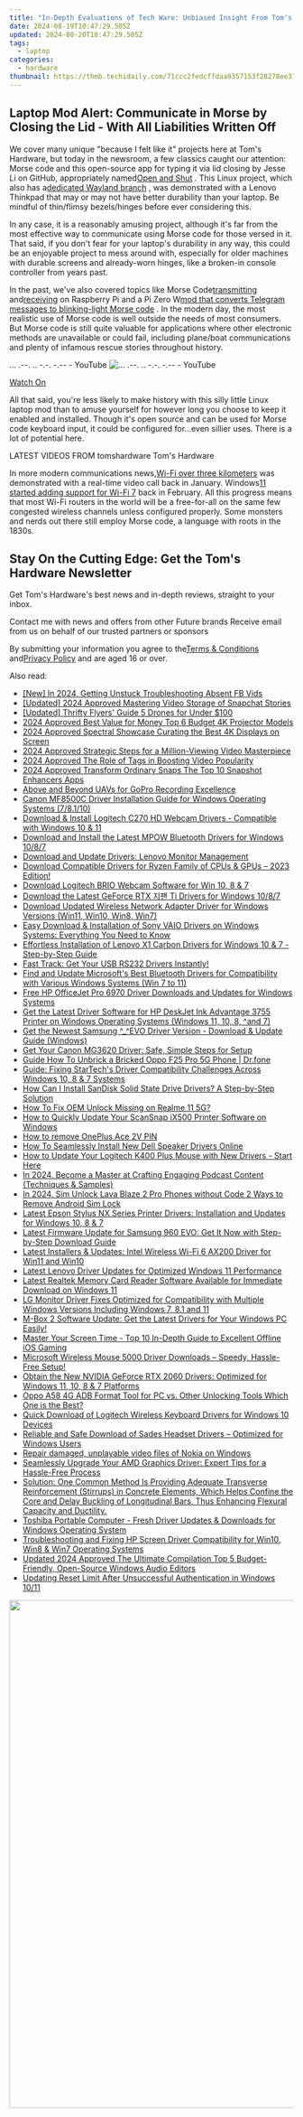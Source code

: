 ```yaml
---
title: "In-Depth Evaluations of Tech Ware: Unbiased Insight From Tom's Engineering Experience"
date: 2024-08-19T10:47:29.505Z
updated: 2024-08-20T10:47:29.505Z
tags:
  - laptop
categories:
  - hardware
thumbnail: https://thmb.techidaily.com/71ccc2fedcffdaa9357153f28278ee3778285e29e6f3d8460fc68588e03103f5.jpg
---
```


## Laptop Mod Alert: Communicate in Morse by Closing the Lid - With All Liabilities Written Off

We cover many unique "because I felt like it" projects here at Tom's Hardware, but today in the newsroom, a few classics caught our attention: Morse code and this open-source app for typing it via lid closing by Jesse Li on GitHub, appropriately named[Open and Shut](https://github.com/veggiedefender/open-and-shut) . This Linux project, which also has a[dedicated Wayland branch](https://github.com/veggiedefender/open-and-shut/tree/wayland) , was demonstrated with a Lenovo Thinkpad that may or may not have better durability than your laptop. Be mindful of thin/flimsy bezels/hinges before ever considering this.

 In any case, it is a reasonably amusing project, although it's far from the most effective way to communicate using Morse code for those versed in it. That said, if you don't fear for your laptop's durability in any way, this could be an enjoyable project to mess around with, especially for older machines with durable screens and already-worn hinges, like a broken-in console controller from years past.

 In the past, we've also covered topics like Morse Code[transmitting](https://tools.techidaily.com) and[receiving](https://tools.techidaily.com) on Raspberry Pi and a Pi Zero W[mod that converts Telegram messages to blinking-light Morse code](https://tools.techidaily.com) . In the modern day, the most realistic use of Morse code is well outside the needs of most consumers. But Morse code is still quite valuable for applications where other electronic methods are unavailable or could fail, including plane/boat communications and plenty of infamous rescue stories throughout history.

... .--. .. -.-. -.-- - YouTube ![... .--. .. -.-. -.-- - YouTube](https://img.youtube.com/vi/UAQ60P61vYw/maxresdefault.jpg)

[Watch On](https://youtu.be/UAQ60P61vYw)

 All that said, you're less likely to make history with this silly little Linux laptop mod than to amuse yourself for however long you choose to keep it enabled and installed. Though it's open source and can be used for Morse code keyboard input, it could be configured for...even sillier uses. There is a lot of potential here.

 LATEST VIDEOS FROM tomshardware Tom's Hardware

 In more modern communications news,[Wi-Fi over three kilometers](https://tools.techidaily.com) was demonstrated with a real-time video call back in January. Windows[11 started adding support for Wi-Fi 7](https://tools.techidaily.com) back in February. All this progress means that most Wi-Fi routers in the world will be a free-for-all on the same few congested wireless channels unless configured properly. Some monsters and nerds out there still employ Morse code, a language with roots in the 1830s.

## Stay On the Cutting Edge: Get the Tom's Hardware Newsletter

 Get Tom's Hardware's best news and in-depth reviews, straight to your inbox.

 Contact me with news and offers from other Future brands  Receive email from us on behalf of our trusted partners or sponsors

 By submitting your information you agree to the[Terms & Conditions](https://futureplc.com/terms-conditions/) and[Privacy Policy](https://futureplc.com/privacy-policy/) and are aged 16 or over.

<ins class="adsbygoogle"
     style="display:block"
     data-ad-format="autorelaxed"
     data-ad-client="ca-pub-7571918770474297"
     data-ad-slot="1223367746"></ins>



<ins class="adsbygoogle"
     style="display:block"
     data-ad-client="ca-pub-7571918770474297"
     data-ad-slot="8358498916"
     data-ad-format="auto"
     data-full-width-responsive="true"></ins>

<span class="atpl-alsoreadstyle">Also read:</span>
<div><ul>
<li><a href="https://facebook-clips.techidaily.com/new-in-2024-getting-unstuck-troubleshooting-absent-fb-vids/"><u>[New] In 2024, Getting Unstuck  Troubleshooting Absent FB Vids</u></a></li>
<li><a href="https://snapchat-videos.techidaily.com/updated-2024-approved-mastering-video-storage-of-snapchat-stories/"><u>[Updated] 2024 Approved  Mastering Video Storage of Snapchat Stories</u></a></li>
<li><a href="https://fox-helps.techidaily.com/updated-thrifty-flyers-guide-5-drones-for-under-100/"><u>[Updated] Thrifty Flyers' Guide  5 Drones for Under $100</u></a></li>
<li><a href="https://extra-lessons.techidaily.com/2024-approved-best-value-for-money-top-6-budget-4k-projector-models/"><u>2024 Approved  Best Value for Money  Top 6 Budget 4K Projector Models</u></a></li>
<li><a href="https://article-posts.techidaily.com/2024-approved-spectral-showcase-curating-the-best-4k-displays-on-screen/"><u>2024 Approved  Spectral Showcase  Curating the Best 4K Displays on Screen</u></a></li>
<li><a href="https://some-tips.techidaily.com/2024-approved-strategic-steps-for-a-million-viewing-video-masterpiece/"><u>2024 Approved  Strategic Steps for a Million-Viewing Video Masterpiece</u></a></li>
<li><a href="https://youtube-blog.techidaily.com/approved-the-role-of-tags-in-boosting-video-popularity/"><u>2024 Approved  The Role of Tags in Boosting Video Popularity</u></a></li>
<li><a href="https://some-guidance.techidaily.com/2024-approved-transform-ordinary-snaps-the-top-10-snapshot-enhancers-apps/"><u>2024 Approved  Transform Ordinary Snaps  The Top 10 Snapshot Enhancers Apps</u></a></li>
<li><a href="https://fox-glue.techidaily.com/above-and-beyond-uavs-for-gopro-recording-excellence/"><u>Above and Beyond UAVs for GoPro Recording Excellence</u></a></li>
<li><a href="https://hardware-help.techidaily.com/canon-mf8500c-driver-installation-guide-for-windows-operating-systems-78110/"><u>Canon MF8500C Driver Installation Guide for Windows Operating Systems (7/8.1/10)</u></a></li>
<li><a href="https://hardware-help.techidaily.com/download-and-install-logitech-c270-hd-webcam-drivers-compatible-with-windows-10-and-11/"><u>Download & Install Logitech C270 HD Webcam Drivers - Compatible with Windows 10 & 11</u></a></li>
<li><a href="https://hardware-help.techidaily.com/download-and-install-the-latest-mpow-bluetooth-drivers-for-windows-1087/"><u>Download and Install the Latest MPOW Bluetooth Drivers for Windows 10/8/7</u></a></li>
<li><a href="https://hardware-help.techidaily.com/download-and-update-drivers-lenovo-monitor-management/"><u>Download and Update Drivers: Lenovo Monitor Management</u></a></li>
<li><a href="https://hardware-help.techidaily.com/1722968946351-download-compatible-drivers-for-ryzen-family-of-cpus-and-gpus-2023-edition/"><u>Download Compatible Drivers for Ryzen Family of CPUs & GPUs – 2023 Edition!</u></a></li>
<li><a href="https://hardware-help.techidaily.com/download-logitech-brio-webcam-software-for-win-10-8-and-7/"><u>Download Logitech BRIO Webcam Software for Win 10, 8 & 7</u></a></li>
<li><a href="https://hardware-help.techidaily.com/download-the-latest-geforce-rtx-ti-drivers-for-windows-1087/"><u>Download the Latest GeForce RTX 지팬 Ti Drivers for Windows 10/8/7</u></a></li>
<li><a href="https://hardware-help.techidaily.com/download-updated-wireless-network-adapter-driver-for-windows-versions-win11-win10-win8-win7/"><u>Download Updated Wireless Network Adapter Driver for Windows Versions (Win11, Win10, Win8, Win7)</u></a></li>
<li><a href="https://hardware-help.techidaily.com/easy-download-and-installation-of-sony-vaio-drivers-on-windows-systems-everything-you-need-to-know/"><u>Easy Download & Installation of Sony VAIO Drivers on Windows Systems: Everything You Need to Know</u></a></li>
<li><a href="https://hardware-help.techidaily.com/effortless-installation-of-lenovo-x1-carbon-drivers-for-windows-10-and-7-step-by-step-guide/"><u>Effortless Installation of Lenovo X1 Carbon Drivers for Windows 10 & 7 - Step-by-Step Guide</u></a></li>
<li><a href="https://hardware-help.techidaily.com/fast-track-get-your-usb-rs232-drivers-instantly/"><u>Fast Track: Get Your USB RS232 Drivers Instantly!</u></a></li>
<li><a href="https://hardware-help.techidaily.com/find-and-update-microsofts-best-bluetooth-drivers-for-compatibility-with-various-windows-systems-win-7-to-11/"><u>Find and Update Microsoft's Best Bluetooth Drivers for Compatibility with Various Windows Systems (Win 7 to 11)</u></a></li>
<li><a href="https://hardware-help.techidaily.com/free-hp-officejet-pro-6970-driver-downloads-and-updates-for-windows-systems/"><u>Free HP OfficeJet Pro 6970 Driver Downloads and Updates for Windows Systems</u></a></li>
<li><a href="https://hardware-help.techidaily.com/get-the-latest-driver-software-for-hp-deskjet-ink-advantage-3755-printer-on-windows-operating-systems-windows-11-10-8-and-7/"><u>Get the Latest Driver Software for HP DeskJet Ink Advantage 3755 Printer on Windows Operating Systems (Windows 11, 10, 8, ^and 7)</u></a></li>
<li><a href="https://hardware-help.techidaily.com/get-the-newest-samsung-evo-driver-version-download-and-update-guide-windows/"><u>Get the Newest Samsung ^_^EVO Driver Version - Download & Update Guide (Windows)</u></a></li>
<li><a href="https://hardware-help.techidaily.com/get-your-canon-mg3620-driver-safe-simple-steps-for-setup/"><u>Get Your Canon MG3620 Driver: Safe, Simple Steps for Setup</u></a></li>
<li><a href="https://change-location.techidaily.com/guide-how-to-unbrick-a-bricked-oppo-f25-pro-5g-phone-drfone-by-drfone-fix-android-problems-fix-android-problems/"><u>Guide How To Unbrick a Bricked Oppo F25 Pro 5G Phone | Dr.fone</u></a></li>
<li><a href="https://hardware-help.techidaily.com/guide-fixing-startechs-driver-compatibility-challenges-across-windows-10-8-and-7-systems/"><u>Guide: Fixing StarTech's Driver Compatibility Challenges Across Windows 10, 8 & 7 Systems</u></a></li>
<li><a href="https://hardware-help.techidaily.com/1722954696859-how-can-i-install-sandisk-solid-state-drive-drivers-a-step-by-step-solution/"><u>How Can I Install SanDisk Solid State Drive Drivers? A Step-by-Step Solution</u></a></li>
<li><a href="https://easy-unlock-android.techidaily.com/how-to-fix-oem-unlock-missing-on-realme-11-5g-by-drfone-android/"><u>How To Fix OEM Unlock Missing on Realme 11 5G?</u></a></li>
<li><a href="https://hardware-help.techidaily.com/how-to-quickly-update-your-scansnap-ix500-printer-software-on-windows/"><u>How to Quickly Update Your ScanSnap iX500 Printer Software on Windows</u></a></li>
<li><a href="https://blog-min.techidaily.com/how-to-remove-oneplus-ace-2v-pin-by-drfone-android-unlock-android-unlock/"><u>How to remove OnePlus Ace 2V PIN</u></a></li>
<li><a href="https://hardware-help.techidaily.com/how-to-seamlessly-install-new-dell-speaker-drivers-online/"><u>How To Seamlessly Install New Dell Speaker Drivers Online</u></a></li>
<li><a href="https://hardware-help.techidaily.com/1722959701326-how-to-update-your-logitech-k400-plus-mouse-with-new-drivers-start-here/"><u>How to Update Your Logitech K400 Plus Mouse with New Drivers - Start Here</u></a></li>
<li><a href="https://extra-tips.techidaily.com/in-2024-become-a-master-at-crafting-engaging-podcast-content-techniques-and-samples/"><u>In 2024, Become a Master at Crafting Engaging Podcast Content (Techniques & Samples)</u></a></li>
<li><a href="https://sim-unlock.techidaily.com/in-2024-sim-unlock-lava-blaze-2-pro-phones-without-code-2-ways-to-remove-android-sim-lock-by-drfone-android/"><u>In 2024, Sim Unlock Lava Blaze 2 Pro Phones without Code 2 Ways to Remove Android Sim Lock</u></a></li>
<li><a href="https://hardware-help.techidaily.com/latest-epson-stylus-nx-series-printer-drivers-installation-and-updates-for-windows-10-8-and-7/"><u>Latest Epson Stylus NX Series Printer Drivers: Installation and Updates for Windows 10, 8 & 7</u></a></li>
<li><a href="https://hardware-help.techidaily.com/latest-firmware-update-for-samsung-960-evo-get-it-now-with-step-by-step-download-guide/"><u>Latest Firmware Update for Samsung 960 EVO: Get It Now with Step-by-Step Download Guide</u></a></li>
<li><a href="https://hardware-help.techidaily.com/latest-installers-and-updates-intel-wireless-wi-fi-6-ax200-driver-for-win11-and-win10/"><u>Latest Installers & Updates: Intel Wireless Wi-Fi 6 AX200 Driver for Win11 and Win10</u></a></li>
<li><a href="https://hardware-help.techidaily.com/latest-lenovo-driver-updates-for-optimized-windows-11-performance/"><u>Latest Lenovo Driver Updates for Optimized Windows 11 Performance</u></a></li>
<li><a href="https://hardware-help.techidaily.com/latest-realtek-memory-card-reader-software-available-for-immediate-download-on-windows-11/"><u>Latest Realtek Memory Card Reader Software Available for Immediate Download on Windows 11</u></a></li>
<li><a href="https://hardware-help.techidaily.com/lg-monitor-driver-fixes-optimized-for-compatibility-with-multiple-windows-versions-including-windows-7-81-and-11/"><u>LG Monitor Driver Fixes Optimized for Compatibility with Multiple Windows Versions Including Windows 7, 8.1 and 11</u></a></li>
<li><a href="https://hardware-help.techidaily.com/m-box-2-software-update-get-the-latest-drivers-for-your-windows-pc-easily/"><u>M-Box 2 Software Update: Get the Latest Drivers for Your Windows PC Easily!</u></a></li>
<li><a href="https://remote-screen-capture.techidaily.com/master-your-screen-time-top-10-in-depth-guide-to-excellent-offline-ios-gaming/"><u>Master Your Screen Time - Top 10 In-Depth Guide to Excellent Offline iOS Gaming</u></a></li>
<li><a href="https://hardware-help.techidaily.com/microsoft-wireless-mouse-5000-driver-downloads-speedy-hassle-free-setup/"><u>Microsoft Wireless Mouse 5000 Driver Downloads – Speedy, Hassle-Free Setup!</u></a></li>
<li><a href="https://hardware-help.techidaily.com/obtain-the-new-nvidia-geforce-rtx-2060-drivers-optimized-for-windows-11-10-8-and-7-platforms/"><u>Obtain the New NVIDIA GeForce RTX 2060 Drivers: Optimized for Windows 11, 10, 8 & 7 Platforms</u></a></li>
<li><a href="https://android-frp.techidaily.com/oppo-a58-4g-adb-format-tool-for-pc-vs-other-unlocking-tools-which-one-is-the-best-by-drfone-android/"><u>Oppo A58 4G ADB Format Tool for PC vs. Other Unlocking Tools Which One is the Best?</u></a></li>
<li><a href="https://hardware-help.techidaily.com/quick-download-of-logitech-wireless-keyboard-drivers-for-windows-10-devices/"><u>Quick Download of Logitech Wireless Keyboard Drivers for Windows 10 Devices</u></a></li>
<li><a href="https://hardware-help.techidaily.com/reliable-and-safe-download-of-sades-headset-drivers-optimized-for-windows-users/"><u>Reliable and Safe Download of Sades Headset Drivers – Optimized for Windows Users</u></a></li>
<li><a href="https://techidaily.com/repair-damaged-unplayable-video-files-of-nokia-on-windows-by-stellar-video-repair-mobile-video-repair/"><u>Repair damaged, unplayable video files of Nokia on Windows</u></a></li>
<li><a href="https://hardware-help.techidaily.com/seamlessly-upgrade-your-amd-graphics-driver-expert-tips-for-a-hassle-free-process/"><u>Seamlessly Upgrade Your AMD Graphics Driver: Expert Tips for a Hassle-Free Process</u></a></li>
<li><a href="https://hardware-help.techidaily.com/solution-one-common-method-is-providing-adequate-transverse-reinforcement-stirrups-in-concrete-elements-which-helps-confine-the-core-and-delay-buckling-of-l137/"><u>Solution: One Common Method Is Providing Adequate Transverse Reinforcement (Stirrups) in Concrete Elements, Which Helps Confine the Core and Delay Buckling of Longitudinal Bars, Thus Enhancing Flexural Capacity and Ductility.</u></a></li>
<li><a href="https://hardware-help.techidaily.com/toshiba-portable-computer-fresh-driver-updates-and-downloads-for-windows-operating-system/"><u>Toshiba Portable Computer - Fresh Driver Updates & Downloads for Windows Operating System</u></a></li>
<li><a href="https://hardware-help.techidaily.com/troubleshooting-and-fixing-hp-screen-driver-compatibility-for-win10-win8-and-win7-operating-systems/"><u>Troubleshooting and Fixing HP Screen Driver Compatibility for Win10, Win8 & Win7 Operating Systems</u></a></li>
<li><a href="https://voice-adjusting.techidaily.com/updated-2024-approved-the-ultimate-compilation-top-5-budget-friendly-open-source-windows-audio-editors/"><u>Updated 2024 Approved The Ultimate Compilation Top 5 Budget-Friendly, Open-Source Windows Audio Editors</u></a></li>
<li><a href="https://win11.techidaily.com/updating-reset-limit-after-unsuccessful-authentication-in-windows-1011/"><u>Updating Reset Limit After Unsuccessful Authentication in Windows 10/11</u></a></li>
</ul></div>

<!-- affiliate ads begin -->
<a href="https://ursime.pxf.io/c/5597632/2048972/16384" target="_top" id="2048972"><img src="//a.impactradius-go.com/display-ad/16384-2048972" border="0" alt="" width="1200" height="900"/></a><img height="0" width="0" src="https://imp.pxf.io/i/5597632/2048972/16384" style="position:absolute;visibility:hidden;" border="0" />
<!-- affiliate ads end -->